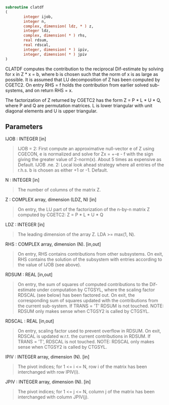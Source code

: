 ```fortran
subroutine clatdf
(
        integer ijob,
        integer n,
        complex, dimension( ldz, * ) z,
        integer ldz,
        complex, dimension( * ) rhs,
        real rdsum,
        real rdscal,
        integer, dimension( * ) ipiv,
        integer, dimension( * ) jpiv
)
```

CLATDF computes the contribution to the reciprocal Dif-estimate
by solving for x in Z * x = b, where b is chosen such that the norm
of x is as large as possible. It is assumed that LU decomposition
of Z has been computed by CGETC2. On entry RHS = f holds the
contribution from earlier solved sub-systems, and on return RHS = x.

The factorization of Z returned by CGETC2 has the form
Z = P * L * U * Q, where P and Q are permutation matrices. L is lower
triangular with unit diagonal elements and U is upper triangular.

## Parameters
IJOB : INTEGER [in]
> IJOB = 2: First compute an approximative null-vector e
> of Z using CGECON, e is normalized and solve for
> Zx = +-e - f with the sign giving the greater value of
> 2-norm(x).  About 5 times as expensive as Default.
> IJOB .ne. 2: Local look ahead strategy where
> all entries of the r.h.s. b is chosen as either +1 or
> -1.  Default.

N : INTEGER [in]
> The number of columns of the matrix Z.

Z : COMPLEX array, dimension (LDZ, N) [in]
> On entry, the LU part of the factorization of the n-by-n
> matrix Z computed by CGETC2:  Z = P * L * U * Q

LDZ : INTEGER [in]
> The leading dimension of the array Z.  LDA >= max(1, N).

RHS : COMPLEX array, dimension (N). [in,out]
> On entry, RHS contains contributions from other subsystems.
> On exit, RHS contains the solution of the subsystem with
> entries according to the value of IJOB (see above).

RDSUM : REAL [in,out]
> On entry, the sum of squares of computed contributions to
> the Dif-estimate under computation by CTGSYL, where the
> scaling factor RDSCAL (see below) has been factored out.
> On exit, the corresponding sum of squares updated with the
> contributions from the current sub-system.
> If TRANS = 'T' RDSUM is not touched.
> NOTE: RDSUM only makes sense when CTGSY2 is called by CTGSYL.

RDSCAL : REAL [in,out]
> On entry, scaling factor used to prevent overflow in RDSUM.
> On exit, RDSCAL is updated w.r.t. the current contributions
> in RDSUM.
> If TRANS = 'T', RDSCAL is not touched.
> NOTE: RDSCAL only makes sense when CTGSY2 is called by
> CTGSYL.

IPIV : INTEGER array, dimension (N). [in]
> The pivot indices; for 1 <= i <= N, row i of the
> matrix has been interchanged with row IPIV(i).

JPIV : INTEGER array, dimension (N). [in]
> The pivot indices; for 1 <= j <= N, column j of the
> matrix has been interchanged with column JPIV(j).
